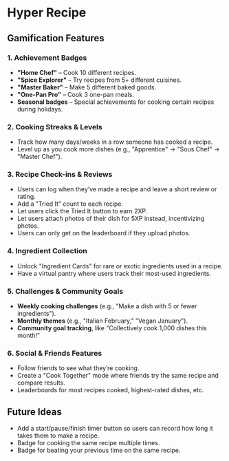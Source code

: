 # Hyper Recipe

## Gamification Features

### **1. Achievement Badges**

- **"Home Chef"** – Cook 10 different recipes.
- **"Spice Explorer"** – Try recipes from 5+ different cuisines.
- **"Master Baker"** – Make 5 different baked goods.
- **"One-Pan Pro"** – Cook 3 one-pan meals.
- **Seasonal badges** – Special achievements for cooking certain recipes during holidays.

### **2. Cooking Streaks & Levels**

- Track how many days/weeks in a row someone has cooked a recipe.
- Level up as you cook more dishes (e.g., "Apprentice" → "Sous Chef" → "Master Chef").

### **3. Recipe Check-ins & Reviews**

- Users can log when they’ve made a recipe and leave a short review or rating.
- Add a "Tried It" count to each recipe.
- Let users click the Tried It button to earn 2XP.
- Let users attach photos of their dish for 5XP instead, incentivizing photos.
- Users can only get on the leaderboard if they upload photos.

### **4. Ingredient Collection**

- Unlock "Ingredient Cards" for rare or exotic ingredients used in a recipe.
- Have a virtual pantry where users track their most-used ingredients.

### **5. Challenges & Community Goals**

- **Weekly cooking challenges** (e.g., "Make a dish with 5 or fewer ingredients").
- **Monthly themes** (e.g., "Italian February," "Vegan January").
- **Community goal tracking**, like "Collectively cook 1,000 dishes this month!"

### **6. Social & Friends Features**

- Follow friends to see what they’re cooking.
- Create a "Cook Together" mode where friends try the same recipe and compare results.
- Leaderboards for most recipes cooked, highest-rated dishes, etc.

## Future Ideas

- Add a start/pause/finish timer button so users can record how long it takes them to make a recipe.
- Badge for cooking the same recipe multiple times.
- Badge for beating your previous time on the same recipe.
